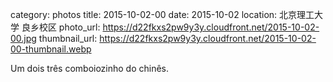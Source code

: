 category: photos 
title: 2015-10-02-00
date: 2015-10-02
location: 北京理工大学 良乡校区
photo_url: https://d22fkxs2pw9y3y.cloudfront.net/2015-10-02-00.jpg
thumbnail_url: https://d22fkxs2pw9y3y.cloudfront.net/2015-10-02-00-thumbnail.webp

Um dois três comboiozinho  do chinês.              